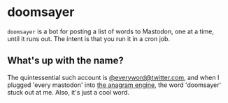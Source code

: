 # doomsayer

`doomsayer` is a bot for posting a list of words to Mastodon, one at a time,
until it runs out. The intent is that you run it in a cron job.

## What's up with the name?

The quintessential such account is
[@everyword@twitter.com](https://twitter.com/everyword), and when I plugged
'every mastodon' into [the anagram
engine](https://new.wordsmith.org/anagram/anagram.cgi?anagram=every+mastodon&language=english&t=500&d=2&include=&exclude=&n=&m=&a=n&l=n&q=n&k=1),
the word 'doomsayer' stuck out at me. Also, it's just a cool word.
